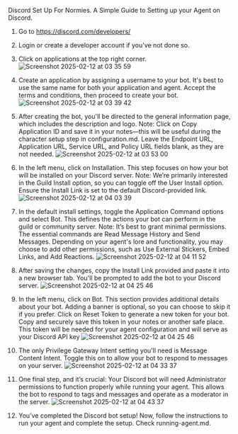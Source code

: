 Discord Set Up For Normies. A Simple Guide to Setting up your Agent on Discord.

1. Go to https://discord.com/developers/
2. Login or create a developer account if you've not done so.
3. Click on applications at the top right corner.
![Screenshot 2025-02-12 at 03 35 59](https://github.com/user-attachments/assets/2e07b037-21d1-4c65-9b9e-f862a778fbc1)

4. Create an application by assigning a username to your bot. It's best to use the same name for both your application and agent. Accept the terms and conditions, then proceed to create your bot.
![Screenshot 2025-02-12 at 03 39 42](https://github.com/user-attachments/assets/d3df3135-1e19-4a01-bafe-4fe7bd9d64d8)

5. After creating the bot, you'll be directed to the general information page, which includes the description and logo.
Note: Click on Copy Application ID and save it in your notes—this will be useful during the character setup step in configuration.md.
Leave the Endpoint URL, Application URL, Service URL, and Policy URL fields blank, as they are not needed.
![Screenshot 2025-02-12 at 03 53 00](https://github.com/user-attachments/assets/4db82a47-2163-4c31-b6fa-2c2d9dd3245b)

6. In the left menu, click on Installation. This step focuses on how your bot will be installed on your Discord server.
Note: We’re primarily interested in the Guild Install option, so you can toggle off the User Install option.
Ensure the Install Link is set to the default Discord-provided link.
![Screenshot 2025-02-12 at 04 03 39](https://github.com/user-attachments/assets/99d6c981-ce8e-4c4c-a529-75f818bf9885)

7. In the default install settings, toggle the Application Command options and select Bot. This defines the actions your bot can perform in the guild or community server.
Note: It’s best to grant minimal permissions. The essential commands are Read Message History and Send Messages. Depending on your agent's lore and functionality, you may choose to add other permissions, such as Use External Stickers, Embed Links, and Add Reactions.
![Screenshot 2025-02-12 at 04 11 52](https://github.com/user-attachments/assets/52deb087-c9f0-48a2-8947-9dc152f96df2)

8. After saving the changes, copy the Install Link provided and paste it into a new browser tab.
You'll be prompted to add the bot to your Discord server.
![Screenshot 2025-02-12 at 04 25 46](https://github.com/user-attachments/assets/390a78d2-85ce-48c8-a642-08524a13d16e)

9. In the left menu, click on Bot. This section provides additional details about your bot.
Adding a banner is optional, so you can choose to skip it if you prefer.
Click on Reset Token to generate a new token for your bot. Copy and securely save this token in your notes or another safe place.
This token will be needed for your agent configuration and will serve as your Discord API key 
![Screenshot 2025-02-12 at 04 25 46](https://github.com/user-attachments/assets/53ecfff0-bf62-44cb-be8a-6d1a3b0911f8)

10. The only Privilege Gateway Intent setting you'll need is Message Content Intent.
Toggle this on to allow your bot to respond to messages on your server.
![Screenshot 2025-02-12 at 04 33 37](https://github.com/user-attachments/assets/cf1786bc-49f4-48d5-a304-734be5bb61b7)

11. One final step, and it’s crucial:
Your Discord bot will need Administrator permissions to function properly while running your agent.
This allows the bot to respond to tags and messages and operate as a moderator in the server.
![Screenshot 2025-02-12 at 04 43 37](https://github.com/user-attachments/assets/34fcba33-9d3f-4e29-ad33-5158627295d8)

12. You’ve completed the Discord bot setup! Now, follow the instructions to run your agent and complete the setup. Check running-agent.md.
